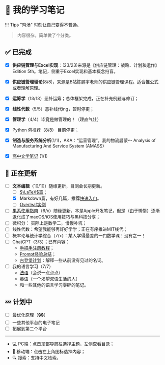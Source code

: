 # 📒 我的学习笔记

!!! Tips "鸡汤"
    时刻让自己变得不普通。

> 内容很杂。简单做了个分类。

## ✅ 已完成

- [x] **供应链管理与Excel实现**：(23/23)来源是《供应链管理：战略、计划和运作》Edition 5th。笔记，侧重于Excel实现和基本概念扫盲。
- [x] **供应链管理理论**(8/8)，来源是B站陈鹏宇老师的供应链管理课程。适合推公式或者理解原理。
- [x] **运筹学**（13/13）恶补运筹；总体框架完成，正在补充例题与修订；  
- [x] **线性代数**（5/5）恶补线代ing，暂时停更；
- [x] **管理学**（4/4）毕竟是做管理的！（理直气壮）
- [x] Python 包推荐（8/8） 目前停更；
- [x] **制造与服务系统分析**(1/1)，AKA：“运营管理”。我的物流启蒙～ Analysis of Manufacturing And Service System (AMASS)
- [x] [高中文学笔记](./HighSchool.md) (1/1) 


## 🐌 正在更新
- [ ] **文本编辑**（10/10）随缘更新，目测会长期更新。
    - [ ] [$\LaTeX$篇](./TextEdit/LaTeX/LatexNotes.md)；
    - [x] Markdown篇，有好几篇，推荐[快速入门](./TextEdit/Markdown/MarkdownQuickStart.md)。
    - [ ] [Overleaf实例](./TextEdit/LaTeX/Overleaf.md)
- [ ] [果系使用指南](./Swift/SwiftBasics.md)（6/x）随缘更新，本是Apple开发笔记，但是（由于懒惰）逐渐退化成了macOS/iOS使用技巧与黑科技分享；
- [ ] 微积分： 实际上是数学二，慢慢补坑；
- [ ] 线性代数：希望我能够再好好学学；正在有序推进MIT线代；
- [ ] 概率论与统计学综合（7/x）：某人学得最差的一门数学课！没有之一！
- [ ] ChatGPT（3/3）；已有内容：
    - [手把手注册教程](./ChatGPT/Register.md)；
    - [Prompt经验总结](./ChatGPT/Prompt1.md)；
    - [古登堡计划](./ChatGPT/Knowledge/Terms.md)：解释一些从前没有见过的名词。
- [ ] 我的语言学习（7/7）
    - [法语](./English/French.md)（会说一点点点）
    - [英语](./English/English.md)（一个渴望双语生活的人） 
    - 和一些其他的语言学习零碎的笔记。
## 💤 计划中

- [ ] 最优化原理（🔒🔒）
- [ ] 一些其他平台的电子笔记
- [ ] 拓展到第二个平台

-----

- 💻 PC端：点击顶部导航栏选择主题，左侧查看目录；
- 📱 移动端：点击左上角图标选择内容；
- 🔍 搜索：支持中文检索。